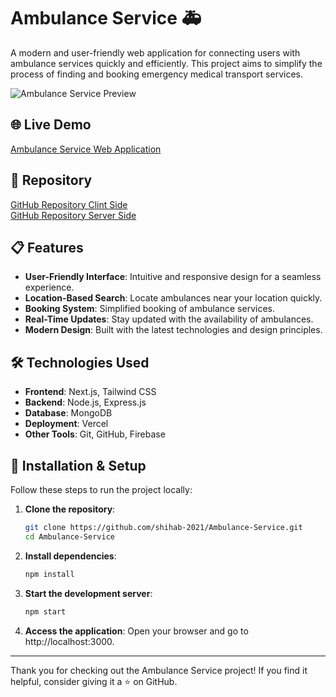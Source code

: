 # Ambulance Service 🚑

A modern and user-friendly web application for connecting users with ambulance services quickly and efficiently. This project aims to simplify the process of finding and booking emergency medical transport services.

![Ambulance Service Preview](https://i.ibb.co.com/dDtD04f/download.png)

## 🌐 Live Demo

[Ambulance Service Web Application](https://ambulance-service.vercel.app/)

## 📂 Repository

[GitHub Repository Clint Side](https://github.com/shihab-2021/Ambulance-Service)<br />
[GitHub Repository Server Side](https://github.com/shihab-2021/Ambulance-Service-Server-Side)

## 📋 Features

- **User-Friendly Interface**: Intuitive and responsive design for a seamless experience.
- **Location-Based Search**: Locate ambulances near your location quickly.
- **Booking System**: Simplified booking of ambulance services.
- **Real-Time Updates**: Stay updated with the availability of ambulances.
- **Modern Design**: Built with the latest technologies and design principles.

## 🛠️ Technologies Used

- **Frontend**: Next.js, Tailwind CSS
- **Backend**: Node.js, Express.js
- **Database**: MongoDB
- **Deployment**: Vercel
- **Other Tools**: Git, GitHub, Firebase

## 🚀 Installation & Setup

Follow these steps to run the project locally:

1. **Clone the repository**:
   ```bash
   git clone https://github.com/shihab-2021/Ambulance-Service.git
   cd Ambulance-Service
   ```
2. **Install dependencies**:
   ```bash
   npm install
   ```
3. **Start the development server**:
   ```bash
   npm start
   ```
4. **Access the application**: Open your browser and go to http://localhost:3000.

---

Thank you for checking out the Ambulance Service project! If you find it helpful, consider giving it a ⭐ on GitHub.
